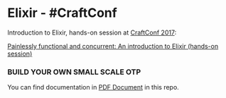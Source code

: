 # Elixir - #CraftConf

Introduction to Elixir, hands-on session at [CraftConf 2017](https://craft-conf.com/):

[Painlessly functional and concurrent: An introduction to Elixir (hands-on session)](https://craft-conf.com/speaker/ClaudioOrtolina)

### BUILD YOUR OWN SMALL SCALE OTP

You can find documentation in [PDF Document](build-your-own-small-scale-otp.pdf) in this repo.